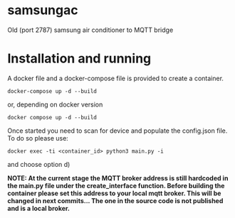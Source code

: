# samsungac
Old (port 2787) samsung air conditioner to MQTT bridge

# Installation and running
A docker file and a docker-compose file is provided to create a container.

```shell
docker-compose up -d --build
```
or, depending on docker version
```shell
docker compose up -d --build
```

Once started you need to scan for device and populate the config.json file. To do
so please use:

```shell
docker exec -ti <container_id> python3 main.py -i
```

and choose option d)

**NOTE: At the current stage the MQTT broker address is still hardcoded in the main.py 
file under the create_interface function. Before building the container please set 
this address to your local mqtt broker. This will be changed in next commits...
The one in the source code is not published and is a local broker.**



